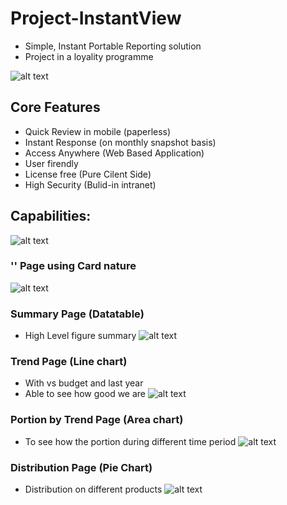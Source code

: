 # Project-InstantView
- Simple, Instant Portable Reporting solution
- Project in a loyality programme

![alt text](https://github.com/danstudiohk/Project-InstantView/blob/master/img/Cover.JPG)

## Core Features
- Quick Review in mobile (paperless) 
- Instant Response (on monthly snapshot basis) 
- Access Anywhere (Web Based Application) 
- User firendly 
- License free (Pure Cilent Side) 
- High Security (Bulid-in intranet) 


## Capabilities:
![alt text](https://github.com/danstudiohk/Project-InstantView/blob/master/img/Capability.JPG)

### '<Overview>' Page using Card nature
![alt text](https://github.com/danstudiohk/Project-InstantView/blob/master/img/Overview%20Page.JPG)

### Summary Page (Datatable)
- High Level figure summary
![alt text](https://github.com/danstudiohk/Project-InstantView/blob/master/img/Datatable.JPG)
### Trend Page (Line chart)
- With vs budget and last year 
- Able to see how good we are
![alt text](https://github.com/danstudiohk/Project-InstantView/blob/master/img/Trend.JPG)
### Portion by Trend Page (Area chart)
- To see how the portion during different time period
![alt text](https://github.com/danstudiohk/Project-InstantView/blob/master/img/Portion.JPG)
### Distribution Page (Pie Chart)
- Distribution on different products
![alt text](https://github.com/danstudiohk/Project-InstantView/blob/master/img/Distribution.JPG)
